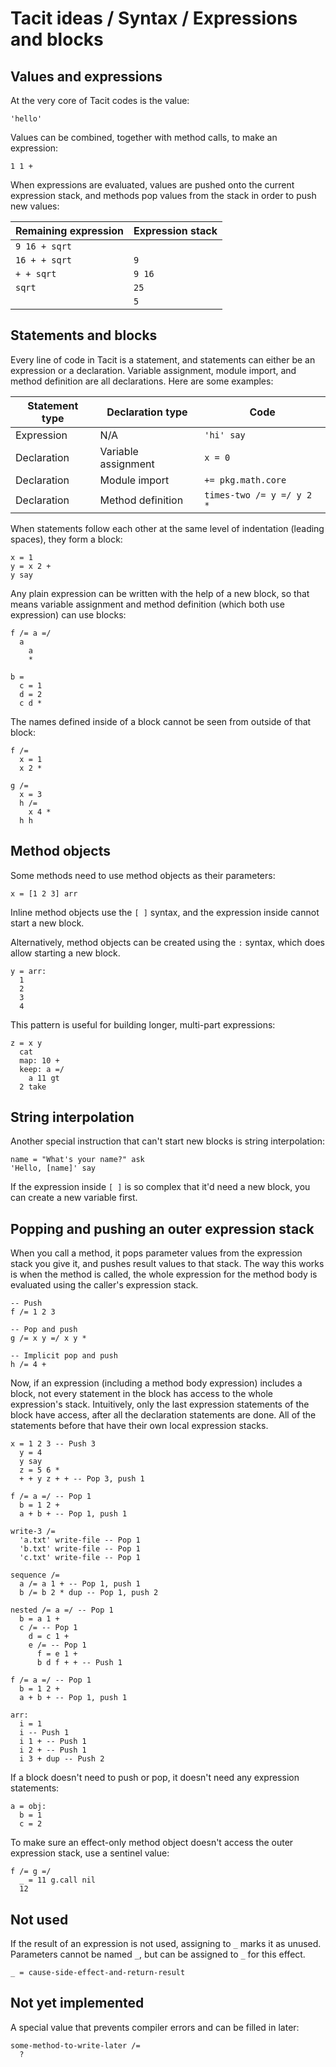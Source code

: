 # Tacit ideas / Syntax / Expressions and blocks

## Values and expressions

At the very core of Tacit codes is the value:
```
'hello'
```

Values can be combined, together with method calls, to make an expression:
```
1 1 +
```

When expressions are evaluated, values are pushed onto the current expression stack, and methods pop values from the stack in order to push new values:

| Remaining expression | Expression stack |
| -------------------- | ---------------- |
| `9 16 + sqrt`        | ` `              |
| `16 + + sqrt`        | `9`              |
| `+ + sqrt`           | `9 16`           |
| `sqrt`               | `25`             |
| ` `                  | `5`              |

## Statements and blocks

Every line of code in Tacit is a statement, and statements can either be an expression or a declaration. Variable assignment, module import, and method definition are all declarations. Here are some examples:

| Statement type | Declaration type | Code |
| --- | --- | --- |
| Expression | N/A | `'hi' say` |
| Declaration | Variable assignment | `x = 0` |
| Declaration | Module import | `+= pkg.math.core` |
| Declaration | Method definition | `times-two /= y =/ y 2 *` |

When statements follow each other at the same level of indentation (leading spaces), they form a block:
```
x = 1
y = x 2 +
y say
```

Any plain expression can be written with the help of a new block, so that means variable assignment and method definition (which both use expression) can use blocks:
```
f /= a =/
  a
    a
    *

b =
  c = 1
  d = 2
  c d *
```

The names defined inside of a block cannot be seen from outside of that block:
```
f /=
  x = 1
  x 2 *

g /=
  x = 3
  h /=
    x 4 *
  h h
```

## Method objects

Some methods need to use method objects as their parameters:
```
x = [1 2 3] arr
```

Inline method objects use the `[ ]` syntax, and the expression inside cannot start a new block.

Alternatively, method objects can be created using the `:` syntax, which does allow starting a new block.
```
y = arr:
  1
  2
  3
  4
```

This pattern is useful for building longer, multi-part expressions:
```
z = x y
  cat
  map: 10 +
  keep: a =/
    a 11 gt
  2 take
```

## String interpolation

Another special instruction that can't start new blocks is string interpolation:
```
name = "What's your name?" ask
'Hello, [name]' say
```

If the expression inside `[ ]` is so complex that it'd need a new block, you can create a new variable first.

## Popping and pushing an outer expression stack

When you call a method, it pops parameter values from the expression stack you give it, and pushes result values to that stack. The way this works is when the method is called, the whole expression for the method body is evaluated using the caller's expression stack.
```
-- Push
f /= 1 2 3

-- Pop and push
g /= x y =/ x y *

-- Implicit pop and push
h /= 4 +
```

Now, if an expression (including a method body expression) includes a block, not every statement in the block has access to the whole expression's stack. Intuitively, only the last expression statements of the block have access, after all the declaration statements are done. All of the statements before that have their own local expression stacks.
```
x = 1 2 3 -- Push 3
  y = 4
  y say
  z = 5 6 *
  + + y z + + -- Pop 3, push 1

f /= a =/ -- Pop 1
  b = 1 2 +
  a + b + -- Pop 1, push 1

write-3 /=
  'a.txt' write-file -- Pop 1
  'b.txt' write-file -- Pop 1
  'c.txt' write-file -- Pop 1

sequence /=
  a /= a 1 + -- Pop 1, push 1
  b /= b 2 * dup -- Pop 1, push 2

nested /= a =/ -- Pop 1
  b = a 1 +
  c /= -- Pop 1
    d = c 1 +
    e /= -- Pop 1
      f = e 1 +
      b d f + + -- Push 1

f /= a =/ -- Pop 1
  b = 1 2 +
  a + b + -- Pop 1, push 1

arr:
  i = 1
  i -- Push 1
  i 1 + -- Push 1
  i 2 + -- Push 1
  i 3 + dup -- Push 2
```

If a block doesn't need to push or pop, it doesn't need any expression statements:
```
a = obj:
  b = 1
  c = 2
```

To make sure an effect-only method object doesn't access the outer expression stack, use a sentinel value:
```
f /= g =/
  _ = 11 g.call nil
  12
```

## Not used

If the result of an expression is not used, assigning to `_` marks it as unused. Parameters cannot be named `_`, but can be assigned to `_` for this effect.

```
_ = cause-side-effect-and-return-result
```

## Not yet implemented

A special value that prevents compiler errors and can be filled in later:
```
some-method-to-write-later /=
  ?
```
